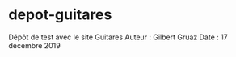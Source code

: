 # depot-guitares
Dépôt de test avec le site Guitares
Auteur : Gilbert Gruaz
Date : 17 décembre 2019
